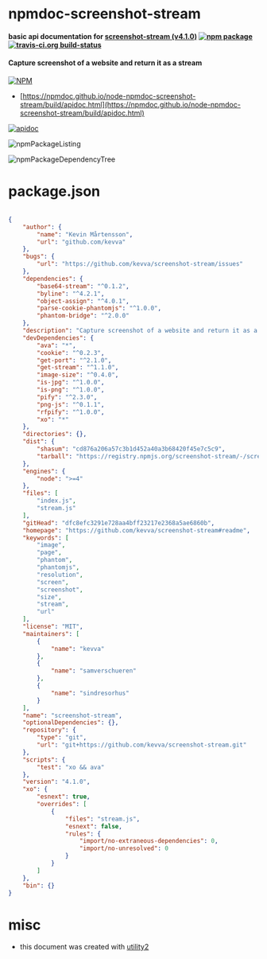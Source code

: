 # npmdoc-screenshot-stream

#### basic api documentation for  [screenshot-stream (v4.1.0)](https://github.com/kevva/screenshot-stream#readme)  [![npm package](https://img.shields.io/npm/v/npmdoc-screenshot-stream.svg?style=flat-square)](https://www.npmjs.org/package/npmdoc-screenshot-stream) [![travis-ci.org build-status](https://api.travis-ci.org/npmdoc/node-npmdoc-screenshot-stream.svg)](https://travis-ci.org/npmdoc/node-npmdoc-screenshot-stream)

#### Capture screenshot of a website and return it as a stream

[![NPM](https://nodei.co/npm/screenshot-stream.png?downloads=true&downloadRank=true&stars=true)](https://www.npmjs.com/package/screenshot-stream)

- [https://npmdoc.github.io/node-npmdoc-screenshot-stream/build/apidoc.html](https://npmdoc.github.io/node-npmdoc-screenshot-stream/build/apidoc.html)

[![apidoc](https://npmdoc.github.io/node-npmdoc-screenshot-stream/build/screenCapture.buildCi.browser.%252Ftmp%252Fbuild%252Fapidoc.html.png)](https://npmdoc.github.io/node-npmdoc-screenshot-stream/build/apidoc.html)

![npmPackageListing](https://npmdoc.github.io/node-npmdoc-screenshot-stream/build/screenCapture.npmPackageListing.svg)

![npmPackageDependencyTree](https://npmdoc.github.io/node-npmdoc-screenshot-stream/build/screenCapture.npmPackageDependencyTree.svg)



# package.json

```json

{
    "author": {
        "name": "Kevin Mårtensson",
        "url": "github.com/kevva"
    },
    "bugs": {
        "url": "https://github.com/kevva/screenshot-stream/issues"
    },
    "dependencies": {
        "base64-stream": "^0.1.2",
        "byline": "^4.2.1",
        "object-assign": "^4.0.1",
        "parse-cookie-phantomjs": "^1.0.0",
        "phantom-bridge": "^2.0.0"
    },
    "description": "Capture screenshot of a website and return it as a stream",
    "devDependencies": {
        "ava": "*",
        "cookie": "^0.2.3",
        "get-port": "^2.1.0",
        "get-stream": "^1.1.0",
        "image-size": "^0.4.0",
        "is-jpg": "^1.0.0",
        "is-png": "^1.0.0",
        "pify": "^2.3.0",
        "png-js": "^0.1.1",
        "rfpify": "^1.0.0",
        "xo": "*"
    },
    "directories": {},
    "dist": {
        "shasum": "cd876a206a57c3b1d452a40a3b68420f45e7c5c9",
        "tarball": "https://registry.npmjs.org/screenshot-stream/-/screenshot-stream-4.1.0.tgz"
    },
    "engines": {
        "node": ">=4"
    },
    "files": [
        "index.js",
        "stream.js"
    ],
    "gitHead": "dfc8efc3291e728aa4bff23217e2368a5ae6860b",
    "homepage": "https://github.com/kevva/screenshot-stream#readme",
    "keywords": [
        "image",
        "page",
        "phantom",
        "phantomjs",
        "resolution",
        "screen",
        "screenshot",
        "size",
        "stream",
        "url"
    ],
    "license": "MIT",
    "maintainers": [
        {
            "name": "kevva"
        },
        {
            "name": "samverschueren"
        },
        {
            "name": "sindresorhus"
        }
    ],
    "name": "screenshot-stream",
    "optionalDependencies": {},
    "repository": {
        "type": "git",
        "url": "git+https://github.com/kevva/screenshot-stream.git"
    },
    "scripts": {
        "test": "xo && ava"
    },
    "version": "4.1.0",
    "xo": {
        "esnext": true,
        "overrides": [
            {
                "files": "stream.js",
                "esnext": false,
                "rules": {
                    "import/no-extraneous-dependencies": 0,
                    "import/no-unresolved": 0
                }
            }
        ]
    },
    "bin": {}
}
```



# misc
- this document was created with [utility2](https://github.com/kaizhu256/node-utility2)
